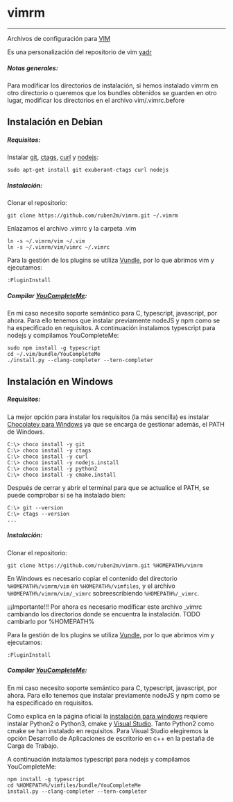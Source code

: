 # vimrm
---

Archivos de configuración para [VIM](http://www.vim.org/)

Es una personalización del repositorio de vim [yadr](http://skwp.github.io/dotfiles/)

##### Notas generales:
Para modificar los directorios de instalación, si hemos instalado vimrm en otro directorio o queremos que los bundles obtenidos se guarden en otro lugar, modificar los directorios en el archivo vim/.vimrc.before

## Instalación en Debian

##### Requisitos:
Instalar [git](https://git-scm.com/book/es/v1/Empezando-Instalando-Git#Instalando-en-Linux), [ctags](http://ctags.sourceforge.net/), [curl](https://curl.haxx.se/) y [nodejs](https://nodejs.org/es/):
```
sudo apt-get install git exuberant-ctags curl nodejs
```

##### Instalación:
Clonar el repositorio:
```
git clone https://github.com/ruben2m/vimrm.git ~/.vimrm
```

Enlazamos el archivo .vimrc y la carpeta .vim
```
ln -s ~/.vimrm/vim ~/.vim
ln -s ~/.vimrm/vim/vimrc ~/.vimrc
```

Para la gestión de los plugins se utiliza [Vundle](https://github.com/VundleVim/Vundle.vim), por lo que abrimos vim y ejecutamos:
```
:PluginInstall
```

##### Compilar [YouCompleteMe](https://github.com/Valloric/YouCompleteMe):
En mi caso necesito soporte semántico para C, typescript, javascript, por ahora. Para ello tenemos que instalar previamente nodeJS y npm como se ha especificado en requisitos. A continuación instalamos typescript para nodejs y compilamos YouCompleteMe: 
```
sudo npm install -g typescript
cd ~/.vim/bundle/YouCompleteMe
./install.py --clang-completer --tern-completer
```

## Instalación en Windows

##### Requisitos:
La mejor opción para instalar los requisitos (la más sencilla) es instalar [Chocolatey para Windows](https://chocolatey.org/) ya que se encarga de gestionar además, el PATH de Windows.
```
C:\> choco install -y git
C:\> choco install -y ctags
C:\> choco install -y curl
C:\> choco install -y nodejs.install
C:\> choco install -y python2
C:\> choco install -y cmake.install
```
Después de cerrar y abrir el terminal para que se actualice el PATH, se puede comprobar si se ha instalado bien:
```
C:\> git --version
C:\> ctags --version
...
```

##### Instalación:
Clonar el repositorio:
```
git clone https://github.com/ruben2m/vimrm.git %HOMEPATH%/vimrm
```

En Windows es necesario copiar el contenido del directorio `%HOMEPATH%/vimrm/vim` en `%HOMEPATH%/vimfiles`, y el archivo `%HOMEPATH%/vimrm/vim/_vimrc` sobreescribiendo `%HOMEPATH%/_vimrc`.

¡¡¡Importante!!! Por ahora es necesario modificar este archivo _vimrc cambiando los directorios donde se encuentra la instalación. TODO cambiarlo por %HOMEPATH%

Para la gestión de los plugins se utiliza [Vundle](https://github.com/VundleVim/Vundle.vim), por lo que abrimos vim y ejecutamos:
```
:PluginInstall
```

##### Compilar [YouCompleteMe](https://github.com/Valloric/YouCompleteMe):
En mi caso necesito soporte semántico para C, typescript, javascript, por ahora. Para ello tenemos que instalar previamente nodeJS y npm como se ha especificado en requisitos. 

Como explica en la página oficial la [instalación para windows](https://github.com/Valloric/YouCompleteMe#windows) requiere instalar Python2 o Python3, cmake y [Visual Studio](https://www.visualstudio.com/downloads/). Tanto Python2 como cmake se han instalado en requisitos. Para Visual Studio elegiremos la opción Desarrollo de Aplicaciones de escritorio en c++ en la pestaña de Carga de Trabajo.

A continuación instalamos typescript para nodejs y compilamos YouCompleteMe: 
```
npm install -g typescript
cd %HOMEPATH%/vimfiles/bundle/YouCompleteMe
install.py --clang-completer --tern-completer
```
